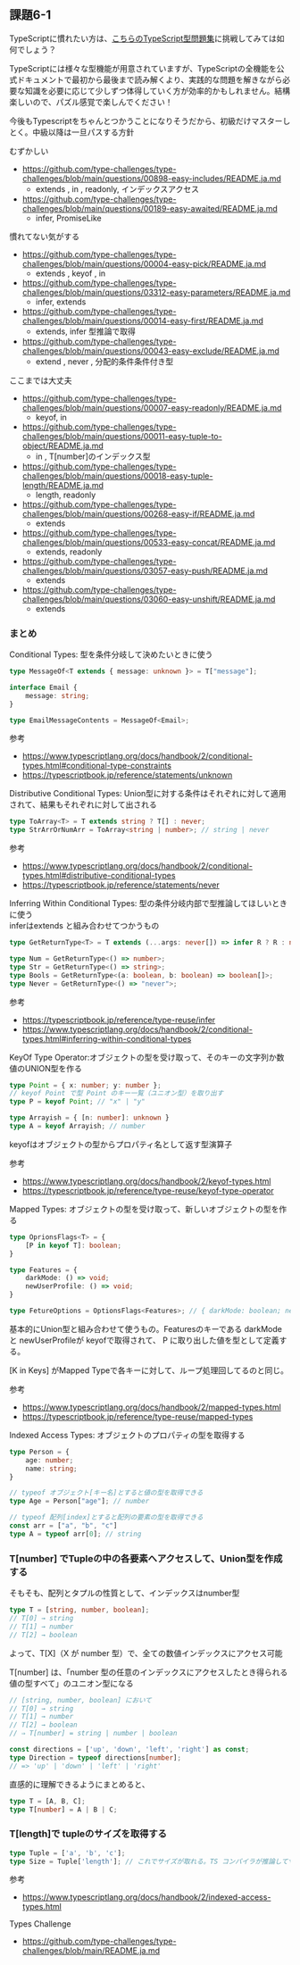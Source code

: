 ## 課題6-1

TypeScriptに慣れたい方は、[こちらのTypeScript型問題集](https://github.com/type-challenges/type-challenges/blob/master/README.ja.md)に挑戦してみては如何でしょう？

TypeScriptには様々な型機能が用意されていますが、TypeScriptの全機能を公式ドキュメントで最初から最後まで読み解くより、実践的な問題を解きながら必要な知識を必要に応じて少しずつ体得していく方が効率的かもしれません。結構楽しいので、パズル感覚で楽しんでください！

今後もTypescriptをちゃんとつかうことになりそうだから、初級だけマスターしとく。中級以降は一旦パスする方針

むずかしい
- https://github.com/type-challenges/type-challenges/blob/main/questions/00898-easy-includes/README.ja.md
  - extends , in , readonly, インデックスアクセス
- https://github.com/type-challenges/type-challenges/blob/main/questions/00189-easy-awaited/README.ja.md
  - infer, PromiseLike

慣れてない気がする
- https://github.com/type-challenges/type-challenges/blob/main/questions/00004-easy-pick/README.ja.md
  - extends , keyof , in
- https://github.com/type-challenges/type-challenges/blob/main/questions/03312-easy-parameters/README.ja.md
  - infer, extends
- https://github.com/type-challenges/type-challenges/blob/main/questions/00014-easy-first/README.ja.md
  - extends, infer 型推論で取得
- https://github.com/type-challenges/type-challenges/blob/main/questions/00043-easy-exclude/README.ja.md
  - extend , never , 分配的条件条件付き型

ここまでは大丈夫
- https://github.com/type-challenges/type-challenges/blob/main/questions/00007-easy-readonly/README.ja.md
  - keyof, in
- https://github.com/type-challenges/type-challenges/blob/main/questions/00011-easy-tuple-to-object/README.ja.md
  - in , T[number]のインデックス型
- https://github.com/type-challenges/type-challenges/blob/main/questions/00018-easy-tuple-length/README.ja.md
  - length, readonly
- https://github.com/type-challenges/type-challenges/blob/main/questions/00268-easy-if/README.ja.md
  - extends
- https://github.com/type-challenges/type-challenges/blob/main/questions/00533-easy-concat/README.ja.md
  - extends, readonly
- https://github.com/type-challenges/type-challenges/blob/main/questions/03057-easy-push/README.ja.md
  - extends
- https://github.com/type-challenges/type-challenges/blob/main/questions/03060-easy-unshift/README.ja.md
  - extends

### まとめ

Conditional Types: 型を条件分岐して決めたいときに使う

```typescript
type MessageOf<T extends { message: unknown }> = T["message"];

interface Email {
    message: string;
}

type EmailMessageContents = MessageOf<Email>;
```

参考
- https://www.typescriptlang.org/docs/handbook/2/conditional-types.html#conditional-type-constraints
- https://typescriptbook.jp/reference/statements/unknown

Distributive Conditional Types: Union型に対する条件はそれぞれに対して適用されて、結果もそれぞれに対して出される

```typescript
type ToArray<T> = T extends string ? T[] : never;
type StrArrOrNumArr = ToArray<string | number>; // string | never 
```

参考
- https://www.typescriptlang.org/docs/handbook/2/conditional-types.html#distributive-conditional-types
- https://typescriptbook.jp/reference/statements/never

Inferring Within Conditional Types: 型の条件分岐内部で型推論してほしいときに使う  
inferはextends と組み合わせてつかうもの

```typescript
type GetReturnType<T> = T extends (...args: never[]) => infer R ? R : never;

type Num = GetReturnType<() => number>;
type Str = GetReturnType<() => string>;
type Bools = GetReturnType<(a: boolean, b: boolean) => boolean[]>;
type Never = GetReturnType<() => "never">;
```

参考
- https://typescriptbook.jp/reference/type-reuse/infer
- https://www.typescriptlang.org/docs/handbook/2/conditional-types.html#inferring-within-conditional-types

KeyOf Type Operator:オブジェクトの型を受け取って、そのキーの文字列か数値のUNION型を作る

```typescript
type Point = { x: number; y: number };
// keyof Point で型 Point のキー一覧（ユニオン型）を取り出す
type P = keyof Point; // "x" | "y"

type Arrayish = { [n: number]: unknown }
type A = keyof Arrayish; // number
```

keyofはオブジェクトの型からプロパティ名として返す型演算子

参考
- https://www.typescriptlang.org/docs/handbook/2/keyof-types.html
- https://typescriptbook.jp/reference/type-reuse/keyof-type-operator

Mapped Types: オブジェクトの型を受け取って、新しいオブジェクトの型を作る

```typescript
type OprionsFlags<T> = {
    [P in keyof T]: boolean;
}

type Features = {
    darkMode: () => void;
    newUserProfile: () => void;
}

type FetureOptions = OptionsFlags<Features>; // { darkMode: boolean; newUserProfile: boolean; }
```

基本的にUnion型と組み合わせて使うもの。Featuresのキーである darkMode と newUserProfileが keyofで取得されて、
P に取り出した値を型として定義する。

[K in Keys] がMapped Typeで各キーに対して、ループ処理回してるのと同じ。

参考
- https://www.typescriptlang.org/docs/handbook/2/mapped-types.html
- https://typescriptbook.jp/reference/type-reuse/mapped-types

Indexed Access Types: オブジェクトのプロパティの型を取得する

```typescript
type Person = {
    age: number;
    name: string;
}

// typeof オブジェクト[キー名]とすると値の型を取得できる
type Age = Person["age"]; // number

// typeof 配列[index]とすると配列の要素の型を取得できる
const arr = ["a", "b", "c"]
type A = typeof arr[0]; // string
```

### T[number] でTupleの中の各要素へアクセスして、Union型を作成する

そもそも、配列とタプルの性質として、インデックスはnumber型
```typescript
type T = [string, number, boolean];
// T[0] → string
// T[1] → number
// T[2] → boolean
```

よって、T[X]（X が number 型）で、全ての数値インデックスにアクセス可能

T[number] は、「number 型の任意のインデックスにアクセスしたとき得られる値の型すべて」のユニオン型になる

```typescript
// [string, number, boolean] において
// T[0] → string
// T[1] → number
// T[2] → boolean
// ⇒ T[number] = string | number | boolean
```

```typescript
const directions = ['up', 'down', 'left', 'right'] as const;
type Direction = typeof directions[number];
// => 'up' | 'down' | 'left' | 'right'
```

直感的に理解できるようにまとめると、
```typescript
type T = [A, B, C];
type T[number] = A | B | C;
```

### T[length]で tupleのサイズを取得する
```typescript
type Tuple = ['a', 'b', 'c'];
type Size = Tuple['length']; // これでサイズが取れる。TS コンパイラが推論してサイズを取得できる。
```

参考
- https://www.typescriptlang.org/docs/handbook/2/indexed-access-types.html

Types Challenge
- https://github.com/type-challenges/type-challenges/blob/main/README.ja.md
